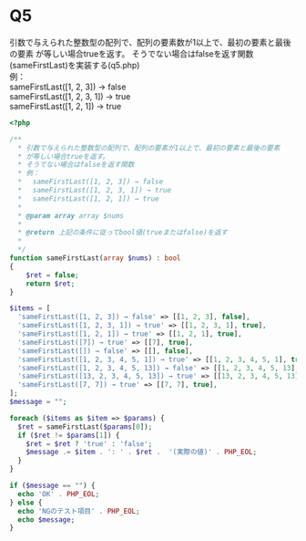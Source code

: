 # Q5
引数で与えられた整数型の配列で、配列の要素数が1以上で、最初の要素と最後の要素
が等しい場合trueを返す。
そうでない場合はfalseを返す関数(sameFirstLast)を実装する(q5.php)  
例：  
 sameFirstLast([1, 2, 3]) → false  
 sameFirstLast([1, 2, 3, 1]) → true  
 sameFirstLast([1, 2, 1]) → true

``` php
<?php

/**
  * 引数で与えられた整数型の配列で、配列の要素が1以上で、最初の要素と最後の要素
  * が等しい場合trueを返す。
  * そうでない場合はfalseを返す関数
  * 例：
  * 　sameFirstLast([1, 2, 3]) → false
  * 　sameFirstLast([1, 2, 3, 1]) → true
  * 　sameFirstLast([1, 2, 1]) → true
  * 
  * @param array array $nums
  * 
  * @return 上記の条件に従ってbool値(trueまたはfalse)を返す
  * 
  */
function sameFirstLast(array $nums) : bool
{
    $ret = false;
    return $ret;
}

$items = [
  'sameFirstLast([1, 2, 3]) → false' => [[1, 2, 3], false],
  'sameFirstLast([1, 2, 3, 1]) → true' => [[1, 2, 3, 1], true],
  'sameFirstLast([1, 2, 1]) → true' => [[1, 2, 1], true],
  'sameFirstLast([7]) → true' => [[7], true],
  'sameFirstLast([]) → false' => [[], false],
  'sameFirstLast([1, 2, 3, 4, 5, 1]) → true' => [[1, 2, 3, 4, 5, 1], true],
  'sameFirstLast([1, 2, 3, 4, 5, 13]) → false' => [[1, 2, 3, 4, 5, 13], false],
  'sameFirstLast([13, 2, 3, 4, 5, 13]) → true' => [[13, 2, 3, 4, 5, 13], true],
  'sameFirstLast([7, 7]) → true' => [[7, 7], true],
];
$message = "";

foreach ($items as $item => $params) {
  $ret = sameFirstLast($params[0]);
  if ($ret != $params[1]) {
    $ret = $ret ? 'true' : 'false';
    $message .= $item . ': ' . $ret .  '(実際の値)' . PHP_EOL;
  }
}

if ($message == "") {
  echo 'OK' . PHP_EOL;
} else {
  echo 'NGのテスト項目' . PHP_EOL;
  echo $message;
}


```